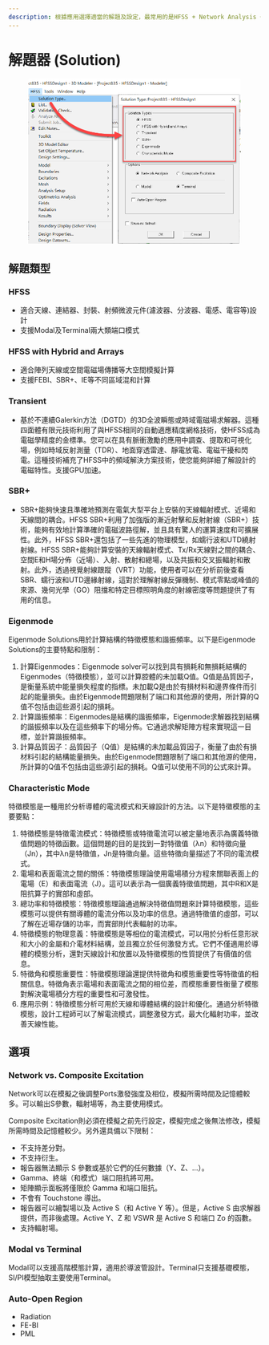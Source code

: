 ```yaml
---
description: 根據應用選擇適當的解題及設定，最常用的是HFSS + Network Analysis + Terminal + Radiation
---
```


# 解題器 (Solution)

<figure><img src="../.gitbook/assets/image (7) (2).png" alt=""><figcaption></figcaption></figure>

## 解題類型

### HFSS

* 適合天線、連結器、封裝、射頻微波元件(濾波器、分波器、電感、電容等)設計
* 支援Modal及Terminal兩大類端口模式

### HFSS with Hybrid and Arrays

* 適合陣列天線或空間電磁場傳播等大空間模擬計算
* 支援FEBI、SBR+、IE等不同區域混和計算

### Transient

* 基於不連續Galerkin方法（DGTD）的3D全波瞬態或時域電磁場求解器。這種四面體有限元技術利用了與HFSS相同的自動適應精度網格技術，使HFSS成為電磁學精度的金標準。您可以在具有脈衝激勵的應用中調查、提取和可視化場，例如時域反射測量（TDR）、地面穿透雷達、靜電放電、電磁干擾和閃電。這種技術補充了HFSS中的頻域解決方案技術，使您能夠詳細了解設計的電磁特性。支援GPU加速。

### SBR+

* SBR+能夠快速且準確地預測在電氣大型平台上安裝的天線輻射模式、近場和天線間的耦合。HFSS SBR+利用了加強版的漸近射擊和反射射線（SBR+）技術，能夠有效地計算準確的電磁波路徑解，並且具有驚人的運算速度和可擴展性。此外，HFSS SBR+還包括了一些先進的物理模型，如蠕行波和UTD繞射射線。HFSS SBR+能夠計算安裝的天線輻射模式、Tx/Rx天線對之間的耦合、空間E和H場分佈（近場）、入射、散射和總場，以及共振和交叉振輻射和散射。此外，透過視覺射線跟蹤（VRT）功能，使用者可以在分析前後查看SBR、蠕行波和UTD邊緣射線，這對於理解射線反彈機制、模式零點或峰值的來源、幾何光學（GO）阻擋和特定目標照明角度的射線密度等問題提供了有用的信息。

### Eigenmode

Eigenmode Solutions用於計算結構的特徵模態和諧振頻率。以下是Eigenmode Solutions的主要特點和限制：

1. 計算Eigenmodes：Eigenmode solver可以找到具有損耗和無損耗結構的Eigenmodes（特徵模態），並可以計算腔體的未加載Q值。Q值是品質因子，是衡量系統中能量損失程度的指標。未加載Q是由於有損材料和邊界條件而引起的能量損失。由於Eigenmode問題限制了端口和其他源的使用，所計算的Q值不包括由這些源引起的損耗。
2. 計算諧振頻率：Eigenmodes是結構的諧振頻率，Eigenmode求解器找到結構的諧振頻率以及在這些頻率下的場分佈。它通過求解矩陣方程來實現這一目標，並計算諧振頻率。
3. 計算品質因子：品質因子（Q值）是結構的未加載品質因子，衡量了由於有損材料引起的結構能量損失。由於Eigenmode問題限制了端口和其他源的使用，所計算的Q值不包括由這些源引起的損耗。Q值可以使用不同的公式來計算。

### Characteristic Mode

特徵模態是一種用於分析導體的電流模式和天線設計的方法。以下是特徵模態的主要要點：

1. 特徵模態是特徵電流模式：特徵模態或特徵電流可以被定量地表示為廣義特徵值問題的特徵函數。這個問題的目的是找到一對特徵值（λn）和特徵向量（Jn），其中λn是特徵值，Jn是特徵向量。這些特徵向量描述了不同的電流模式。
2. 電場和表面電流之間的關係：特徵模態理論使用電場積分方程來關聯表面上的電場（E）和表面電流（J）。這可以表示為一個廣義特徵值問題，其中R和X是阻抗算子的實部和虛部。
3. 總功率和特徵模態：特徵模態理論通過解決特徵值問題來計算特徵模態，這些模態可以提供有關導體的電流分佈以及功率的信息。通過特徵值的虛部，可以了解在近場存儲的功率，而實部則代表輻射的功率。
4. 特徵模態的物理意義：特徵模態是等相位的電流模式，可以用於分析任意形狀和大小的金屬和介電材料結構，並且獨立於任何激發方式。它們不僅適用於導體的模態分析，還對天線設計和放置以及特徵模態的性質提供了有價值的信息。
5. 特徵角和模態重要性：特徵模態理論還提供特徵角和模態重要性等特徵值的相關信息。特徵角表示電場和表面電流之間的相位差，而模態重要性衡量了模態對解決電場積分方程的重要性和可激發性。
6. 應用示例：特徵模態分析可用於天線和導體結構的設計和優化。通過分析特徵模態，設計工程師可以了解電流模式，調整激發方式，最大化輻射功率，並改善天線性能。

## 選項

### Network vs. Composite Excitation

Network可以在模擬之後調整Ports激發強度及相位，模擬所需時間及記憶體較多。可以輸出S參數，輻射場等，為主要使用模式。

Composite Excitation則必須在模擬之前先行設定，模擬完成之後無法修改，模擬所需時間及記憶體較少。另外還具備以下限制：

* 不支持差分對。
* 不支持衍生。
* 報告器無法顯示 S 參數或基於它們的任何數據（Y、Z、…）。
* Gamma、終端（和模式）端口阻抗將可用。
* 矩陣顯示面板將僅限於 Gamma 和端口阻抗。
* 不會有 Touchstone 導出。
* 報告器可以繪製場以及 Active S（和 Active Y 等）。但是，Active S 由求解器提供，而非後處理。Active Y、Z 和 VSWR 是 Active S 和端口 Zo 的函數。
* 支持輻射場。

### Modal vs Terminal

Modal可以支援高階模態計算，適用於導波管設計。Terminal只支援基礎模態，SI/PI模型抽取主要使用Terminal。

### Auto-Open Region

* Radiation
* FE-BI
* PML
